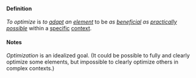 #### Definition

*To optimize* is *to [adapt](https://github.com/gcassel/Modular-Organization-Terminology/blob/master/terms/adapt.md) an [element](https://github.com/gcassel/Modular-Organization-Terminology/blob/master/terms/element.md)* to be *as [beneficial](https://github.com/gcassel/Modular-Organization-Terminology/blob/master/terms/benefit.md) as [practically](https://github.com/gcassel/Modular-Organization-Terminology/blob/master/terms/practice.md) [possible](https://github.com/gcassel/Modular-Organization-Terminology/blob/master/terms/potential.md)* within a [specific](https://github.com/gcassel/Modular-Organization-Terminology/blob/master/terms/specific.md) [context](https://github.com/gcassel/Modular-Organization-Terminology/blob/master/terms/context.md).

#### Notes

*Optimization* is an idealized goal.  (It could be possible to fully and clearly optimize some elements, but impossible to clearly optimize others in complex contexts.)
